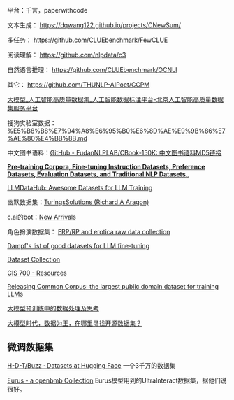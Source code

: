 
平台：千言，paperwithcode


文本生成： https://dqwang122.github.io/projects/CNewSum/

多任务： https://github.com/CLUEbenchmark/FewCLUE

阅读理解： https://github.com/nlpdata/c3

自然语言推理： https://github.com/CLUEbenchmark/OCNLI

其它： https://github.com/THUNLP-AIPoet/CCPM

[大模型\_人工智能高质量数据集\_人工智能数据标注平台-北京人工智能高质量数据集服务平台](http://dataset.baiia.org.cn/datasets/list-5.html)

搜狗实验室数据：[%E5%B8%B8%E7%94%A8%E6%95%B0%E6%8D%AE%E9%9B%86%E7%AE%80%E4%BB%8B.md](https://github.com/duoergun0729/nlp/blob/master/%E5%B8%B8%E7%94%A8%E6%95%B0%E6%8D%AE%E9%9B%86%E7%AE%80%E4%BB%8B.md)

中文图书语料：[GitHub - FudanNLPLAB/CBook-150K: 中文图书语料MD5链接](https://github.com/FudanNLPLAB/CBook-150K)


[**Pre-training Corpora, Fine-tuning Instruction Datasets, Preference Datasets, Evaluation Datasets, and Traditional NLP Datasets**..](https://github.com/lmmlzn/Awesome-LLMs-Datasets)

[LLMDataHub: Awesome Datasets for LLM Training](https://github.com/Zjh-819/LLMDataHub)

幽默数据集：[TuringsSolutions (Richard A Aragon)](https://huggingface.co/TuringsSolutions)

c.ai的bot：[New Arrivals](https://rentry.org/cai-list)

角色扮演数据集： [ERP/RP and erotica raw data collection](https://rentry.org/qib8f)

[Dampf's list of good datasets for LLM fine-tuning](https://rentry.org/datasets-llm)

[Dataset Collection](https://rentry.co/cvmbb)

[CIS 700 - Resources](https://interactive-fiction-class.org/resources.html)

[Releasing Common Corpus: the largest public domain dataset for training LLMs](https://huggingface.co/blog/Pclanglais/common-corpus)

[大模型预训练中的数据处理及思考](https://mp.weixin.qq.com/s/oKMLhw5hk0LP85dtRAzBDg)

[大模型时代，数据为王，在哪里寻找开源数据集？](https://mp.weixin.qq.com/s/ADGg6OCqjFQ-bLE-X-Q9DA)


## 微调数据集

[H-D-T/Buzz · Datasets at Hugging Face](https://huggingface.co/datasets/H-D-T/Buzz) 一个3千万的数据集

[Eurus - a openbmb Collection](https://huggingface.co/collections/openbmb/eurus-660bc40bec5376b3adc9d1c5) Eurus模型用到的UltraInteract数据集，据他们说很好。

